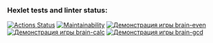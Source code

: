 ### Hexlet tests and linter status:
[![Actions Status](https://github.com/Swanriel/frontend-project-44/actions/workflows/hexlet-check.yml/badge.svg)](https://github.com/Swanriel/frontend-project-44/actions)
[![Maintainability](https://api.codeclimate.com/v1/badges/5a6dea7506c4dadccb86/maintainability)](https://codeclimate.com/github/Swanriel/frontend-project-44/maintainability)
[![Демонстрация игры brain-even](https://asciinema.org/a/4aKtOgbXWiQ4bMLbA8O0cBMUj.png)](https://asciinema.org/a/4aKtOgbXWiQ4bMLbA8O0cBMUj)
[![Демонстрация игры brain-calc](https://asciinema.org/a/9EL6dFn8In4qzwZCshFkK6kTf.svg)](https://asciinema.org/a/9EL6dFn8In4qzwZCshFkK6kTf)
[![Демонстрация игры brain-gcd](https://asciinema.org/a/syu1SPy4dH83pkDAnYF55kjHw.svg)](https://asciinema.org/a/syu1SPy4dH83pkDAnYF55kjHw)